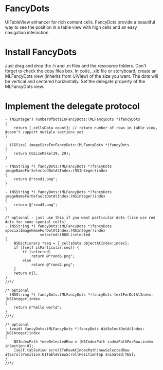FancyDots
=========
UITableView enhancer for rich content cells. FancyDots provide a beautiful way to see the position in a table view with high cells and an easy navigation interaction.

Install FancyDots
=================
Just drag and drop the .h and .m files and the ressource folders. Don't forget to check the copy files box. In code, .xib file or storyboard, create an MLFancyDots view (inherits from UIView) of the size you want. The dots will be vertical and centered horizontally.
Set the delegate property of the MLFancyDots view.

Implement the delegate protocol
===============================

```
- (NSInteger) numberOfDotsInFancyDots:(MLFancyDots *)fancyDots
{
    return [_cellsData count]; // return number of rows in table view, doesn't support mutiple sections yet
}

- (CGSize) imageSizeForFancyDots:(MLFancyDots *)fancyDots
{
    return CGSizeMake(29, 29);
}

- (NSString *) fancyDots:(MLFancyDots *)fancyDots imageNameForSelectedDotAtIndex:(NSInteger)index
{
    return @"rond1.png";
}

- (NSString *) fancyDots:(MLFancyDots *)fancyDots imageNameForDefaultDotAtIndex:(NSInteger)index
{
    return @"rond3.png";
}

/* optional - just use this if you want particular dots (like use red dots for some special cells)
- (NSString *) fancyDots:(MLFancyDots *)fancyDots specialImageNameForDotAtIndex:(NSInteger)index
                selected:(BOOL)selected
{
    NSDictionary *seq = [_cellsData objectAtIndex:index];
    if ([self isParticular:seq]) {
        if (selected)
            return @"rond6.png";
        else
            return @"rond2.png";
    }
    return nil;
}
//*/

/* optional
- (NSString *) fancyDots:(MLFancyDots *)fancyDots textForDotAtIndex:(NSInteger)index
{
    return @"hello world";
}
//*/

/* optional
- (void) fancyDots:(MLFancyDots *)fancyDots didSelectDotAtIndex:(NSInteger)index
{
    NSIndexPath *newSelectedRow = [NSIndexPath indexPathForRow:index inSection:0];
    [self.tableView scrollToRowAtIndexPath:newSelectedRow atScrollPosition:UITableViewScrollPositionTop animated:YES];
}
//*/
```
